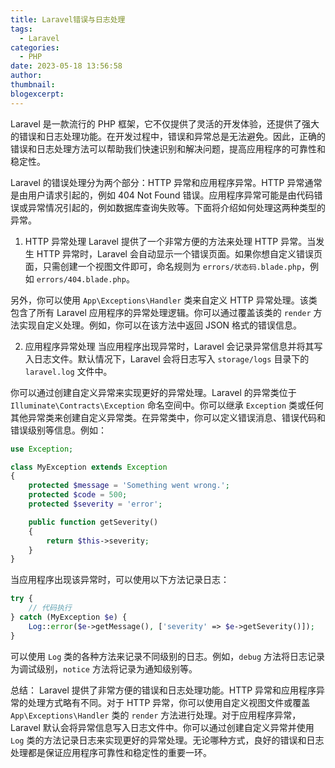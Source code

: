 ```yaml
---
title: Laravel错误与日志处理
tags:
  - Laravel
categories:
  - PHP
date: 2023-05-18 13:56:58
author:
thumbnail:
blogexcerpt:
---
```

Laravel 是一款流行的 PHP 框架，它不仅提供了灵活的开发体验，还提供了强大的错误和日志处理功能。在开发过程中，错误和异常总是无法避免。因此，正确的错误和日志处理方法可以帮助我们快速识别和解决问题，提高应用程序的可靠性和稳定性。

Laravel 的错误处理分为两个部分：HTTP 异常和应用程序异常。HTTP 异常通常是由用户请求引起的，例如 404 Not Found 错误。应用程序异常可能是由代码错误或异常情况引起的，例如数据库查询失败等。下面将介绍如何处理这两种类型的异常。

1. HTTP 异常处理
Laravel 提供了一个非常方便的方法来处理 HTTP 异常。当发生 HTTP 异常时，Laravel 会自动显示一个错误页面。如果你想自定义错误页面，只需创建一个视图文件即可，命名规则为 `errors/状态码.blade.php`，例如 `errors/404.blade.php`。

另外，你可以使用 `App\Exceptions\Handler` 类来自定义 HTTP 异常处理。该类包含了所有 Laravel 应用程序的异常处理逻辑。你可以通过覆盖该类的 `render` 方法实现自定义处理。例如，你可以在该方法中返回 JSON 格式的错误信息。

2. 应用程序异常处理
当应用程序出现异常时，Laravel 会记录异常信息并将其写入日志文件。默认情况下，Laravel 会将日志写入 `storage/logs` 目录下的 `laravel.log` 文件中。

你可以通过创建自定义异常来实现更好的异常处理。Laravel 的异常类位于 `Illuminate\Contracts\Exception` 命名空间中。你可以继承 `Exception` 类或任何其他异常类来创建自定义异常类。在异常类中，你可以定义错误消息、错误代码和错误级别等信息。例如：

```php
use Exception;

class MyException extends Exception
{
    protected $message = 'Something went wrong.';
    protected $code = 500;
    protected $severity = 'error';

    public function getSeverity()
    {
        return $this->severity;
    }
}
```

当应用程序出现该异常时，可以使用以下方法记录日志：

```php
try {
    // 代码执行
} catch (MyException $e) {
    Log::error($e->getMessage(), ['severity' => $e->getSeverity()]);
}
```

可以使用 `Log` 类的各种方法来记录不同级别的日志。例如，`debug` 方法将日志记录为调试级别，`notice` 方法将记录为通知级别等。

总结：
Laravel 提供了非常方便的错误和日志处理功能。HTTP 异常和应用程序异常的处理方式略有不同。对于 HTTP 异常，你可以使用自定义视图文件或覆盖 `App\Exceptions\Handler` 类的 `render` 方法进行处理。对于应用程序异常，Laravel 默认会将异常信息写入日志文件中。你可以通过创建自定义异常并使用 `Log` 类的方法记录日志来实现更好的异常处理。无论哪种方式，良好的错误和日志处理都是保证应用程序可靠性和稳定性的重要一环。
